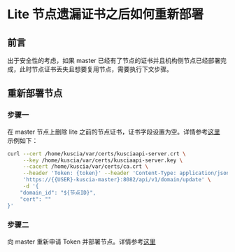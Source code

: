# Lite 节点遗漏证书之后如何重新部署

## 前言

出于安全性的考虑，如果 master 已经有了节点的证书并且机构侧节点已经部署完成，此时节点证书丢失且想要复用节点，需要执行下文步骤。

## 重新部署节点

### 步骤一
在 master 节点上删除 lite 之前的节点证书，证书字段设置为空。详情参考[这里](../reference/apis/domain_cn.md#update-domain)
示例如下：
```bash
curl --cert /home/kuscia/var/certs/kusciaapi-server.crt \
     --key /home/kuscia/var/certs/kusciaapi-server.key \
     --cacert /home/kuscia/var/certs/ca.crt \
     --header 'Token: {token}' --header 'Content-Type: application/json' \
     'https://{{USER}-kuscia-master}:8082/api/v1/domain/update' \
     -d '{
    "domain_id": "${节点ID}",
    "cert": ""
}'
```

### 步骤二
向 master 重新申请 Token 并部署节点。详情参考[这里](../deployment/Docker_deployment_kuscia/deploy_master_lite_cn.md#lite-alice)
